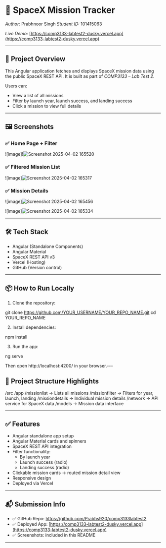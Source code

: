 # 🚀 SpaceX Mission Tracker

*Author:* Prabhnoor Singh
*Student ID:* 101415063

*Live Demo:* [https://comp3133-labtest2-dusky.vercel.app](https://comp3133-labtest2-dusky.vercel.app)

---

## 🧾 Project Overview

This Angular application fetches and displays SpaceX mission data using the public SpaceX REST API. It is built as part of *COMP3133 – Lab Test 2*.

Users can:
- View a list of all missions
- Filter by launch year, launch success, and landing success
- Click a mission to view full details

---

## 🖼️ Screenshots

### ✅ Home Page + Filter
![image]!![Screenshot 2025-04-02 165520](https://github.com/user-attachments/assets/0a75cb17-d549-4d7a-94cc-e4ffdabdea22)




### ✅ Filtered Mission List
![image]![Screenshot 2025-04-02 165317](https://github.com/user-attachments/assets/fc709a90-45d1-4b2e-ab0a-83a2f2ffbe35)


### ✅ Mission Details
![image]![Screenshot 2025-04-02 165456](https://github.com/user-attachments/assets/d13d9bf9-d28c-4fd4-9e8c-abd255df7efb)

![image]![Screenshot 2025-04-02 165334](https://github.com/user-attachments/assets/4417c456-f7bd-44e5-81d3-153577291e6f)


---

## 🛠️ Tech Stack

- Angular (Standalone Components)
- Angular Material
- SpaceX REST API v3
- Vercel (Hosting)
- GitHub (Version control)

---

## 📦 How to Run Locally

1. Clone the repository:

git clone https://github.com/YOUR_USERNAME/YOUR_REPO_NAME.git
cd YOUR_REPO_NAME


2. Install dependencies:

npm install


3. Run the app:

ng serve


Then open http://localhost:4200/ in your browser.---

## 📂 Project Structure Highlights


/src
  /app
    /missionlist         → Lists all missions
    /missionfilter       → Filters for year, launch, landing
    /missiondetails      → Individual mission details
    /network             → API service for SpaceX data
    /models              → Mission data interface


---

## ✅ Features

- Angular standalone app setup
- Angular Material cards and spinners
- SpaceX REST API integration
- Filter functionality:
  - By launch year
  - Launch success (radio)
  - Landing success (radio)
- Clickable mission cards → routed mission detail view
- Responsive design
- Deployed via Vercel

---

## 📬 Submission Info

- ✅ GitHub Repo: https://github.com/Prabhs920/comp3133labtest2
- ✅ Deployed App: [https://comp3133-labtest2-dusky.vercel.app](https://comp3133-labtest2-dusky.vercel.app)
- ✅ Screenshots: included in this README

---
